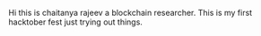 Hi this is chaitanya rajeev a blockchain researcher. This is my first hacktober fest just trying out things.
